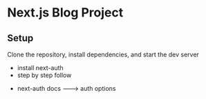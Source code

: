 # Next.js Blog Project

## Setup

Clone the repository, install dependencies, and start the dev server


<!-- ssr and ssg -->
<!-- generate static params -->
<!-- meta data -->
<!-- server action is a server from submission action that is server directly from submission  process-->
<!-- revalidateTags : [""] -->
<!-- route handler -->




<!-- next auth and authentication -->
<!-- explore next auth website  -->
* install next-auth
* step by step follow
<!-- create /src/app/api/[...nextauth]/route.ts -->
<!-- create /src/helpers/authOptions.ts -->
* next-auth docs ---> auth options
<!-- login google and other provider next auth docs -->

<!--  google console -- create -- project name  -->
<!-- get client id && client serret -->
<!-- google login done -->
<!-- sign out done -->
<!-- create auth provider and session (getServerSession and useSession) -->

<!-- middleware -->
<!-- next auth middleware -->


